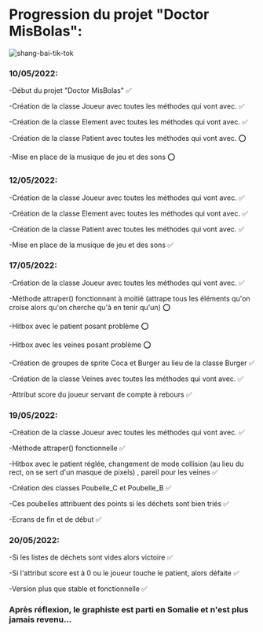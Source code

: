 # Progression du projet "Doctor MisBolas":
![shang-bai-tik-tok](https://user-images.githubusercontent.com/90514084/147883984-15281970-8ee2-4591-aaaf-4a575d3c9c84.gif)


### 10/05/2022:

  -Début du projet "Doctor MisBolas" ✅
  
  -Création de la classe Joueur avec toutes les méthodes qui vont avec. ✅
  
  -Création de la classe Element avec toutes les méthodes qui vont avec. ✅
  
  -Création de la classe Patient avec toutes les méthodes qui vont avec. ⭕
  
  -Mise en place de la musique de jeu et des sons ⭕

### 12/05/2022:

  -Création de la classe Joueur avec toutes les méthodes qui vont avec. ✅
  
  -Création de la classe Element avec toutes les méthodes qui vont avec. ✅
  
  -Création de la classe Patient avec toutes les méthodes qui vont avec. ✅
  
  -Mise en place de la musique de jeu et des sons ✅
  
### 17/05/2022:

  -Création de la classe Joueur avec toutes les méthodes qui vont avec. ✅
  
  -Méthode attraper() fonctionnant à moitié (attrape tous les éléments qu'on croise alors qu'on cherche qu'à en tenir qu'un) ⭕
  
  -Hitbox avec le patient posant problème ⭕
  
  -Hitbox avec les veines posant problème ⭕
  
  -Création de groupes de sprite Coca et Burger au lieu de la classe Burger ✅
  
  -Création de la classe Veines avec toutes les méthodes qui vont avec. ✅
  
  -Attribut score du joueur servant de compte à rebours ✅
  
### 19/05/2022:

  -Création de la classe Joueur avec toutes les méthodes qui vont avec. ✅
  
  -Méthode attraper() fonctionnelle ✅
  
  -Hitbox avec le patient réglée, changement de mode collision (au lieu du rect, on se sert d'un masque de pixels) , pareil pour les veines ✅
  
  -Création des classes Poubelle_C et Poubelle_B ✅
  
  -Ces poubelles attribuent des points si les déchets sont bien triés ✅
  
  -Ecrans de fin et de début ✅

### 20/05/2022:

  -Si les listes de déchets sont vides alors victoire ✅
  
  -Si l'attribut score est à 0 ou le joueur touche le patient, alors défaite ✅
  
  -Version plus que stable et fonctionnelle ✅
  
### Après réflexion, le graphiste est parti en Somalie et n'est plus jamais revenu...
